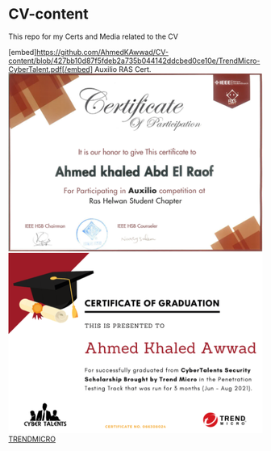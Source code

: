 # CV-content
This repo for my Certs and Media related to the CV

[embed]https://github.com/AhmedKAwwad/CV-content/blob/427bb10d87f5fdeb2a735b044142ddcbed0ce10e/TrendMicro-CyberTalent.pdf[/embed]
Auxilio RAS Cert.
![RAS](https://github.com/AhmedKAwwad/CV-content/blob/4f66bcacfbfa07596e7dc13e9261e97b0b338144/Ras.png)
<a href="TrendMicro-CyberTalent.pdf" class="image fit"><img src="TrendMicro-CyberTalent.pdf" alt="">TRENDMICRO</a>
